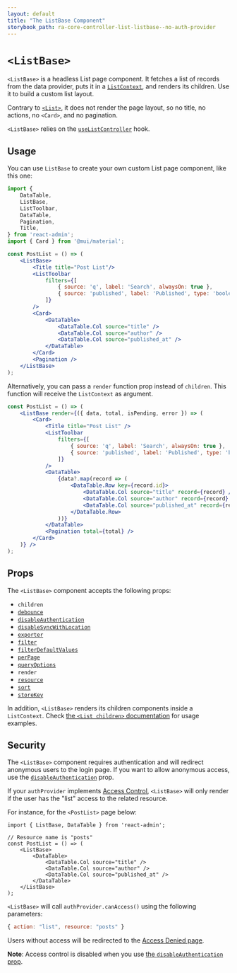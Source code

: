 ```yaml
---
layout: default
title: "The ListBase Component"
storybook_path: ra-core-controller-list-listbase--no-auth-provider
---
```


# `<ListBase>`

`<ListBase>` is a headless List page component. It fetches a list of records from the data provider, puts it in a [`ListContext`](./useListContext.md), and renders its children. Use it to build a custom list layout.

Contrary to [`<List>`](./List.md), it does not render the page layout, so no title, no actions, no `<Card>`, and no pagination.

`<ListBase>` relies on the [`useListController`](./useListController.md) hook.

## Usage

You can use `ListBase` to create your own custom List page component, like this one:

```jsx
import { 
    DataTable,
    ListBase,
    ListToolbar,
    DataTable,
    Pagination,
    Title,
} from 'react-admin';
import { Card } from '@mui/material';

const PostList = () => (
    <ListBase>
        <Title title="Post List"/>
        <ListToolbar
            filters={[
                { source: 'q', label: 'Search', alwaysOn: true },
                { source: 'published', label: 'Published', type: 'boolean' },
            ]}
        />
        <Card>
            <DataTable>
                <DataTable.Col source="title" />
                <DataTable.Col source="author" />
                <DataTable.Col source="published_at" />
            </DataTable>
        </Card>
        <Pagination />
    </ListBase>
);
```

Alternatively, you can pass a `render` function prop instead of `children`. This function will receive the `ListContext` as argument.

```jsx
const PostList = () => (
    <ListBase render={({ data, total, isPending, error }) => (
        <Card>
            <Title title="Post List" />
            <ListToolbar
                filters={[
                    { source: 'q', label: 'Search', alwaysOn: true },
                    { source: 'published', label: 'Published', type: 'boolean' },
                ]}
            />
            <DataTable>
                {data?.map(record => (
                    <DataTable.Row key={record.id}>
                        <DataTable.Col source="title" record={record} />
                        <DataTable.Col source="author" record={record} />
                        <DataTable.Col source="published_at" record={record} />
                    </DataTable.Row>
                ))}
            </DataTable>
            <Pagination total={total} />
        </Card>
    )} />
);
```

## Props

The `<ListBase>` component accepts the following props:

* `children`
* [`debounce`](./List.md#debounce)
* [`disableAuthentication`](./List.md#disableauthentication)
* [`disableSyncWithLocation`](./List.md#disablesyncwithlocation)
* [`exporter`](./List.md#exporter)
* [`filter`](./List.md#filter-permanent-filter)
* [`filterDefaultValues`](./List.md#filterdefaultvalues)
* [`perPage`](./List.md#perpage)
* [`queryOptions`](./List.md#queryoptions)
* `render`
* [`resource`](./List.md#resource)
* [`sort`](./List.md#sort)
* [`storeKey`](./List.md#storeKey)

In addition, `<ListBase>` renders its children components inside a `ListContext`. Check [the `<List children>` documentation](./List.md#children) for usage examples.


## Security

The `<ListBase>` component requires authentication and will redirect anonymous users to the login page. If you want to allow anonymous access, use the [`disableAuthentication`](./List.md#disableauthentication) prop.

If your `authProvider` implements [Access Control](./Permissions.md#access-control), `<ListBase>`  will only render if the user has the "list" access to the related resource.

For instance, for the `<PostList>` page below:

```tsx
import { ListBase, DataTable } from 'react-admin';

// Resource name is "posts"
const PostList = () => (
    <ListBase>
        <DataTable>
            <DataTable.Col source="title" />
            <DataTable.Col source="author" />
            <DataTable.Col source="published_at" />
        </DataTable>
    </ListBase>
);
```

`<ListBase>` will call `authProvider.canAccess()` using the following parameters:

```jsx
{ action: "list", resource: "posts" }
```

Users without access will be redirected to the [Access Denied page](./Admin.md#accessdenied).

**Note**: Access control is disabled when you use [the `disableAuthentication` prop](./List.md#disableauthentication).
